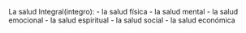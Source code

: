 La salud Integral(integro): 
	- la salud física
	- la salud mental
	- la salud emocional
	- la salud espiritual
	- la salud social
	- la salud económica

<!--stackedit_data:
eyJoaXN0b3J5IjpbMTQzOTUxOTA3NywtMjA5MzcxMDNdfQ==
-->